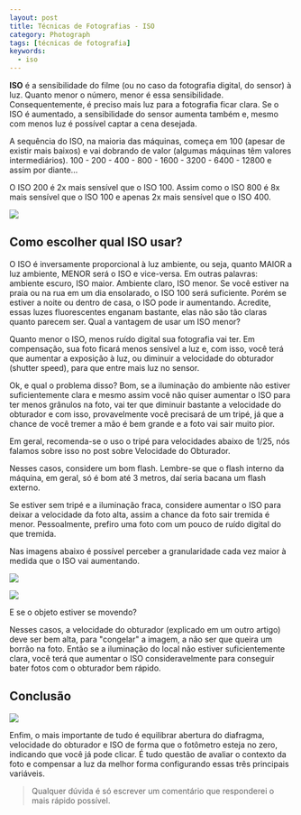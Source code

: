 ```yaml
---
layout: post
title: Técnicas de Fotografias - ISO
category: Photograph
tags: [técnicas de fotografia]
keywords:
  - iso
---
```


**ISO** é a sensibilidade do filme (ou no caso da fotografia digital, do sensor) à luz. Quanto menor o número, menor é essa sensibilidade. Consequentemente, é preciso mais luz para a fotografia ficar clara. Se o ISO é aumentado, a sensibilidade do sensor aumenta também e, mesmo com menos luz é possível captar a cena desejada.

A sequência do ISO, na maioria das máquinas, começa em 100 (apesar de existir mais baixos) e vai dobrando de valor (algumas máquinas têm valores intermediários).
100 - 200 - 400 - 800 - 1600 - 3200 - 6400 - 12800 e assim por diante…

O ISO 200 é 2x mais sensível que o ISO 100. Assim como o ISO 800 é 8x mais sensível que o ISO 100 e apenas 2x mais sensível que o ISO 400.

![](https://oberphotographytips.files.wordpress.com/2013/05/iso.png)

## Como escolher qual ISO usar?

O ISO é inversamente proporcional à luz ambiente, ou seja, quanto MAIOR a luz ambiente, MENOR será o ISO e vice-versa. Em outras palavras: ambiente escuro, ISO maior. Ambiente claro, ISO menor.
Se você estiver na praia ou na rua em um dia ensolarado, o ISO 100 será suficiente. Porém se estiver a noite ou dentro de casa, o ISO pode ir aumentando. Acredite, essas luzes fluorescentes enganam bastante, elas não são tão claras quanto parecem ser.
Qual a vantagem de usar um ISO menor?

Quanto menor o ISO, menos ruído digital sua fotografia vai ter. Em compensação, sua foto ficará menos sensível a luz e, com isso, você terá que aumentar a exposição à luz, ou diminuir a velocidade do obturador (shutter speed), para que entre mais luz no sensor.

Ok, e qual o problema disso? Bom, se a iluminação do ambiente não estiver suficientemente clara e mesmo assim você não quiser aumentar o ISO para ter menos grânulos na foto, vai ter que diminuir bastante a velocidade do obturador e com isso, provavelmente você precisará de um tripé, já que a chance de você tremer a mão é bem grande e a foto vai sair muito pior.

Em geral, recomenda-se o uso o tripé para velocidades abaixo de 1/25, nós falamos sobre isso no post sobre Velocidade do Obturador.

Nesses casos, considere um bom flash. Lembre-se que o flash interno da máquina, em geral, só é bom até 3 metros, daí seria bacana um flash externo.

Se estiver sem tripé e a iluminação fraca, considere aumentar o ISO para deixar a velocidade da foto alta, assim a chance da foto sair tremida é menor. Pessoalmente, prefiro uma foto com um pouco de ruído digital do que tremida.

Nas imagens abaixo é possível perceber a granularidade cada vez maior à medida que o ISO vai aumentando.

![](http://4.bp.blogspot.com/-_i0J3NH7euM/UM3609iPh6I/AAAAAAAABCc/77WZiiLX3Xs/s1600/gallery_18451_14_298073.jpg)

![](http://4.bp.blogspot.com/-2Ve7bLQR68A/UM363tMQvsI/AAAAAAAABCk/2pkWvuA4bJA/s1600/gallery_18451_14_670092.jpg)

E se o objeto estiver se movendo?

Nesses casos, a velocidade do obturador (explicado em um outro artigo) deve ser bem alta, para "congelar" a imagem, a não ser que queira um borrão na foto. Então se a iluminação do local não estiver suficientemente clara, você terá que aumentar o ISO consideravelmente para conseguir bater fotos com o obturador bem rápido.

## Conclusão

![](https://cdn.photographypro.com/wp-content/uploads/2017/11/exposure-triangle-diagram2-300x271@2x.png)

Enfim, o mais importante de tudo é equilibrar abertura do diafragma, velocidade do obturador e ISO de forma que o fotômetro esteja no zero, indicando que você já pode clicar. É tudo questão de avaliar o contexto da foto e compensar a luz da melhor forma configurando essas três principais variáveis.

> Qualquer dúvida é só escrever um comentário que responderei o mais rápido possível.
 


